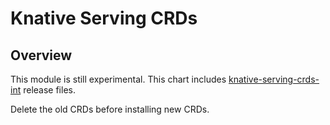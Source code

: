 # Knative Serving CRDs

## Overview

This module is still experimental.
This chart includes [knative-serving-crds-int](https://github.com/knative/docs/tree/master/docs/serving) release files.

Delete the old CRDs before installing new CRDs.
